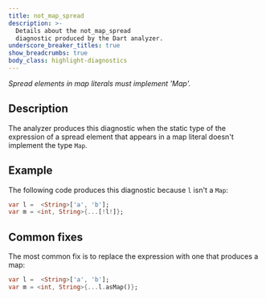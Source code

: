 ```yaml
---
title: not_map_spread
description: >-
  Details about the not_map_spread
  diagnostic produced by the Dart analyzer.
underscore_breaker_titles: true
show_breadcrumbs: true
body_class: highlight-diagnostics
---
```


_Spread elements in map literals must implement 'Map'._

## Description

The analyzer produces this diagnostic when the static type of the
expression of a spread element that appears in a map literal doesn't
implement the type `Map`.

## Example

The following code produces this diagnostic because `l` isn't a `Map`:

```dart
var l =  <String>['a', 'b'];
var m = <int, String>{...[!l!]};
```

## Common fixes

The most common fix is to replace the expression with one that produces a
map:

```dart
var l =  <String>['a', 'b'];
var m = <int, String>{...l.asMap()};
```
